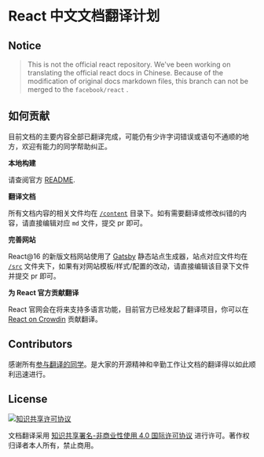 # React 中文文档翻译计划

## Notice

> This is not the official react repository. We've been working on translating the official react docs in Chinese. Because of the modification of original docs markdown files, this branch can not be merged to the `facebook/react` .

## 如何贡献

目前文档的主要内容全部已翻译完成，可能仍有少许字词错误或语句不通顺的地方，欢迎有能力的同学帮助纠正。

**本地构建**

请查阅官方 [README](https://github.com/discountry/react/blob/master/README_en.md).

**翻译文档**

所有文档内容的相关文件均在 [`/content`](https://github.com/discountry/react/tree/master/content) 目录下。如有需要翻译或修改纠错的内容，请直接编辑对应 `md` 文件，提交 pr 即可。

**完善网站**

React@16 的新版文档网站使用了 [Gatsby](https://github.com/gatsbyjs/gatsby) 静态站点生成器，站点对应文件均在 [`/src`](https://github.com/discountry/react/tree/master/src) 文件夹下，如果有对网站模板/样式/配置的改动，请直接编辑该目录下文件并提交 pr 即可。

**为 React 官方贡献翻译**

React 官网会在将来支持多语言功能，目前官方已经发起了翻译项目，你可以在 [React on Crowdin](https://crowdin.com/project/react) 贡献翻译。

## Contributors

感谢所有[参与翻译的同学](https://github.com/discountry/react/graphs/contributors)。是大家的开源精神和辛勤工作让文档的翻译得以如此顺利迅速进行。

## License

<a rel="license" href="http://creativecommons.org/licenses/by-nc/4.0/"><img alt="知识共享许可协议" style="border-width:0" src="https://i.creativecommons.org/l/by-nc/4.0/88x31.png" /></a>

文档翻译采用 <a rel="license" href="http://creativecommons.org/licenses/by-nc/4.0/">知识共享署名-非商业性使用 4.0 国际许可协议</a> 进行许可。著作权归译者本人所有，禁止商用。
